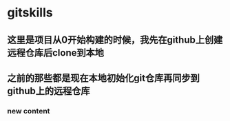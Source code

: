 # gitskills
## 这里是项目从0开始构建的时候，我先在github上创建远程仓库后clone到本地
## 之前的那些都是现在本地初始化git仓库再同步到github上的远程仓库
###  new content
